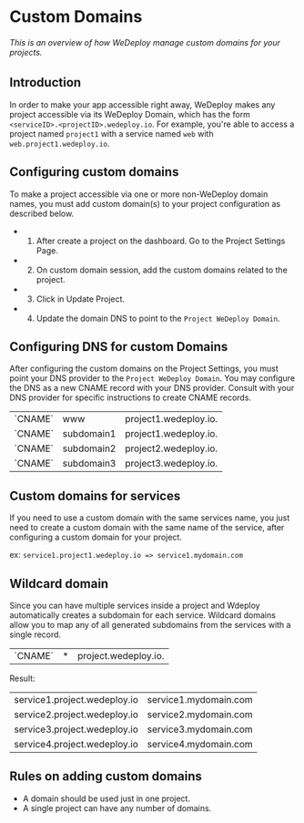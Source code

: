 # Custom Domains

###### This is an overview of how WeDeploy manage custom domains for your projects.

<!-- <article id="introduction"> -->

## Introduction

In order to make your app accessible right away, WeDeploy makes any project accessible via its WeDeploy Domain, which has the form `<serviceID>.<projectID>.wedeploy.io`. For example, you're able to access a project named `project1` with a service named `web` with `web.project1.wedeploy.io`.

<!-- </article> -->

<!-- <article id="configuring-custom-domains"> -->

## Configuring custom domains

To make a project accessible via one or more non-WeDeploy domain names, you must add custom domain(s) to your project configuration as described below.

* 1) After create a project on the dashboard. Go to the Project Settings Page.

* 2) On custom domain session, add the custom domains related to the project.

* 3) Click in Update Project.

* 4) Update the domain DNS to point to the `Project WeDeploy Domain`.

<!-- </article> -->

<!-- <article id="configuring-dns-for-custom-domains"> -->

## Configuring DNS for custom Domains

After configuring the custom domains on the Project Settings, you must point your DNS provider to the `Project WeDeploy Domain`. You may configure the DNS as a new CNAME record with your DNS provider. Consult with your DNS provider for specific instructions to create CNAME records.


<table class="table">
  <tr>
    <td>`CNAME`</td> <td>www</td> <td>project1.wedeploy.io.</td>
  </tr>
  <tr>
    <td>`CNAME`</td> <td>subdomain1</td> <td>project1.wedeploy.io.</td>
  </tr>
  <tr>
    <td>`CNAME`</td> <td>subdomain2</td> <td>project2.wedeploy.io.</td>
  </tr>
  <tr>
    <td>`CNAME`</td> <td>subdomain3</td> <td>project3.wedeploy.io.</td>
  </tr>
</table>

<!-- </article> -->

<!-- <article id="configuring-dns-for-custom-domains"> -->

## Custom domains for services

If you need to use a custom domain with the same services name, you just need to create a custom domain with the same name of the service, after configuring a custom domain for your project.

ex: `service1.project1.wedeploy.io => service1.mydomain.com`

<!-- </article> -->


<!-- <article id="wildcard-domain"> -->

## Wildcard domain

Since you can have multiple services inside a project and Wdeploy automatically creates a subdomain for each service. Wildcard domains allow you to map any of all generated subdomains from the services with a single record.

<table class="table">
  <tr>
    <td>`CNAME`</td> <td>*</td> <td>project.wedeploy.io.</td>
  </tr>
</table>

Result:

<table class="table">
  <tr>
    <td>service1.project.wedeploy.io</td> <td>service1.mydomain.com</td>
  </tr>
  <tr>
    <td>service2.project.wedeploy.io</td> <td>service2.mydomain.com</td>
  </tr>
  <tr>
    <td>service3.project.wedeploy.io</td> <td>service3.mydomain.com</td>
  </tr>
  <tr>
    <td>service4.project.wedeploy.io</td> <td>service4.mydomain.com</td>
  </tr>
</table>

<!-- </article> -->

<!-- <article id="rules-on-adding-custom-domains"> -->

## Rules on adding custom domains

* A domain should be used just in one project.
* A single project can have any number of domains.

<!-- </article> -->
